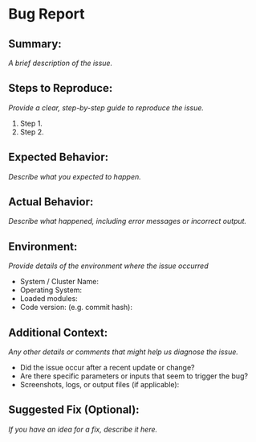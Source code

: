 # Bug Report

## Summary:

_A brief description of the issue._

## Steps to Reproduce:

_Provide a clear, step-by-step guide to reproduce the issue._

1. Step 1.
2. Step 2.

## Expected Behavior:

_Describe what you expected to happen._

## Actual Behavior:

_Describe what happened, including error messages or incorrect output._

## Environment:

_Provide details of the environment where the issue occurred_

- System / Cluster Name: 
- Operating System:
- Loaded modules:
- Code version: (e.g. commit hash):

## Additional Context:

_Any other details or comments that might help us diagnose the issue._

- Did the issue occur after a recent update or change?
- Are there specific parameters or inputs that seem to trigger the bug?
- Screenshots, logs, or output files (if applicable):

## Suggested Fix (Optional):

_If you have an idea for a fix, describe it here._